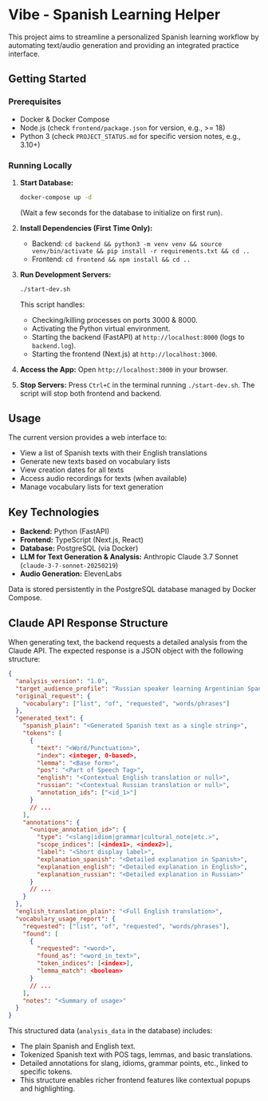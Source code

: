 # Vibe - Spanish Learning Helper

This project aims to streamline a personalized Spanish learning workflow by automating text/audio generation and providing an integrated practice interface.

## Getting Started

### Prerequisites

*   Docker & Docker Compose
*   Node.js (check `frontend/package.json` for version, e.g., >= 18)
*   Python 3 (check `PROJECT_STATUS.md` for specific version notes, e.g., 3.10+)

### Running Locally

1.  **Start Database:**
    ```bash
    docker-compose up -d
    ```
    (Wait a few seconds for the database to initialize on first run).

2.  **Install Dependencies (First Time Only):**
    *   Backend: `cd backend && python3 -m venv venv && source venv/bin/activate && pip install -r requirements.txt && cd ..`
    *   Frontend: `cd frontend && npm install && cd ..`

3.  **Run Development Servers:**
    ```bash
    ./start-dev.sh
    ```
    This script handles:
    *   Checking/killing processes on ports 3000 & 8000.
    *   Activating the Python virtual environment.
    *   Starting the backend (FastAPI) at `http://localhost:8000` (logs to `backend.log`).
    *   Starting the frontend (Next.js) at `http://localhost:3000`.

4.  **Access the App:** Open `http://localhost:3000` in your browser.

5.  **Stop Servers:** Press `Ctrl+C` in the terminal running `./start-dev.sh`. The script will stop both frontend and backend.

## Usage

The current version provides a web interface to:
*   View a list of Spanish texts with their English translations
*   Generate new texts based on vocabulary lists
*   View creation dates for all texts
*   Access audio recordings for texts (when available)
*   Manage vocabulary lists for text generation

## Key Technologies

*   **Backend:** Python (FastAPI)
*   **Frontend:** TypeScript (Next.js, React)
*   **Database:** PostgreSQL (via Docker)
*   **LLM for Text Generation & Analysis:** Anthropic Claude 3.7 Sonnet (`claude-3-7-sonnet-20250219`)
*   **Audio Generation:** ElevenLabs

Data is stored persistently in the PostgreSQL database managed by Docker Compose.

## Claude API Response Structure

When generating text, the backend requests a detailed analysis from the Claude API. The expected response is a JSON object with the following structure:

```json
{
  "analysis_version": "1.0",
  "target_audience_profile": "Russian speaker learning Argentinian Spanish, fluent in English",
  "original_request": {
    "vocabulary": ["list", "of", "requested", "words/phrases"]
  },
  "generated_text": {
    "spanish_plain": "<Generated Spanish text as a single string>",
    "tokens": [
      {
        "text": "<Word/Punctuation>",
        "index": <integer, 0-based>,
        "lemma": "<Base form>",
        "pos": "<Part of Speech Tag>",
        "english": "<Contextual English translation or null>",
        "russian": "<Contextual Russian translation or null>",
        "annotation_ids": ["<id_1>"]
      }
      // ...
    ],
    "annotations": {
      "<unique_annotation_id>": {
        "type": "<slang|idiom|grammar|cultural_note|etc.>",
        "scope_indices": [<index1>, <index2>],
        "label": "<Short display label>",
        "explanation_spanish": "<Detailed explanation in Spanish>",
        "explanation_english": "<Detailed explanation in English>",
        "explanation_russian": "<Detailed explanation in Russian>"
      }
      // ...
    }
  },
  "english_translation_plain": "<Full English translation>",
  "vocabulary_usage_report": {
    "requested": ["list", "of", "requested", "words/phrases"],
    "found": [
      {
        "requested": "<word>",
        "found_as": "<word_in_text>",
        "token_indices": [<index>],
        "lemma_match": <boolean>
      }
      // ...
    ],
    "notes": "<Summary of usage>"
  }
}
```

This structured data (`analysis_data` in the database) includes:
*   The plain Spanish and English text.
*   Tokenized Spanish text with POS tags, lemmas, and basic translations.
*   Detailed annotations for slang, idioms, grammar points, etc., linked to specific tokens.
*   This structure enables richer frontend features like contextual popups and highlighting. 